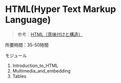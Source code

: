 # HTML(Hyper Text Markup Language)

> 参考：[HTML（意味付けと構造）](https://developer.mozilla.org/ja/docs/Learn/Front-end_web_developer#html（意味付けと構造）)

所要時間：35-50時間

モジュール

1. Introduction_to_HTML
2. Multimedia_and_embedding
3. Tables
